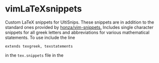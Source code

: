 # vimLaTeXsnippets
Custom LaTeX snippets for UltiSnips. These snippets are in addition to the standard ones provided by [honza/vim-snippets.]( https://github.com/honza/vim-snippets) Includes single character snippets for all greek letters and abbreviations for various mathematical statements. 
To use include the line
```
extends texgreek, texstatements
```
in the `tex.snippets` file in the 
